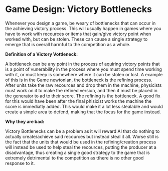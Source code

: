 # Game Design: Victory Bottlenecks

Whenever you design a game, be weary of bottlenecks that can occur in the achieving victory process. This will usually happen in games where you have to work with recources or items that gain/give victory point when worked with, but can be stolen. These can cause a single strategy to emerge that is overall harmful to the competition as a whole.

**Definition of a Victory Vottleneck:**

A bottleneck can be any point in the process of aquiring victory points that is a point of vunerability in the process where you must spend time working with it, or must keep is somewhere where it can be stolen or lost. A example of this is in the Game newtonian, the bottleneck is the refining process. After units take the raw recources and drop them in the machine, physicists must work on it to make the refined version, and then it must be placed in the generator to ad to their score. The refining is the bottleneck. A good fix for this would have been after the final phisicist works the machine the score is immediatly added. This would make it a lot less stealable and would create a simple area to defend, making that the focus for the game instead.

**Why they are bad:**

Victory Bottlenecks can be a problem as it will reward AI that do nothing to actually create/achieve said recources but instead steal it all. Worse still is the fact that the units that would be used in the refining/creation process will instead be used to help steal the recources, putting the producer at a disadvantage, thus creating a single good strategy to the game that is extremely detrimental to the competition as tthere is no other good response to it.
